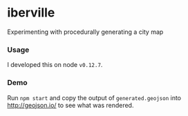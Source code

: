 # iberville
Experimenting with procedurally generating a city map

### Usage 
I developed this on node `v0.12.7`.

### Demo
Run `npm start` and copy the output of `generated.geojson` into http://geojson.io/ to see what was rendered.
